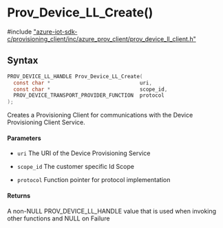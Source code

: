 # Prov_Device_LL_Create()

\#include ["azure-iot-sdk-c/provisioning_client/inc/azure_prov_client/prov_device_ll_client.h"](../iot-c-ref-prov-device-ll-client-h.md)  

## Syntax

```C
PROV_DEVICE_LL_HANDLE Prov_Device_LL_Create(
  const char *                             uri,
  const char *                             scope_id,
  PROV_DEVICE_TRANSPORT_PROVIDER_FUNCTION  protocol
);

```

Creates a Provisioning Client for communications with the Device Provisioning Client Service.

#### Parameters
* `uri` The URI of the Device Provisioning Service 

* `scope_id` The customer specific Id Scope 

* `protocol` Function pointer for protocol implementation

#### Returns
A non-NULL PROV_DEVICE_LL_HANDLE value that is used when invoking other functions and NULL on Failure

